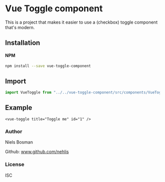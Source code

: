 # Vue Toggle component

This is a project that makes it easier to use a (checkbox) toggle component that's modern.

## Installation

#### NPM
```bash
npm install --save vue-toggle-component
```

## Import

```javascript
import VueToggle from "../../vue-toggle-component/src/components/VueToggle";
```

## Example
```
<vue-toggle title="Toggle me" id="1" />
```

### Author

Niels Bosman

Github: www.github.com/nehlis


### License

ISC